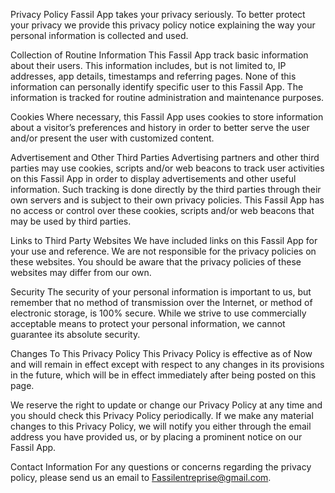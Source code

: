 Privacy Policy
Fassil App takes your privacy seriously. To better protect your privacy we provide this privacy policy notice explaining the way your personal information is collected and used.

Collection of Routine Information
This Fassil App track basic information about their users. This information includes, but is not limited to, IP addresses, app details, timestamps and referring pages. None of this information can personally identify specific user to this Fassil App. The information is tracked for routine administration and maintenance purposes.

Cookies
Where necessary, this Fassil App uses cookies to store information about a visitor’s preferences and history in order to better serve the user and/or present the user with customized content.

Advertisement and Other Third Parties
Advertising partners and other third parties may use cookies, scripts and/or web beacons to track user activities on this Fassil App in order to display advertisements and other useful information. Such tracking is done directly by the third parties through their own servers and is subject to their own privacy policies. This Fassil App has no access or control over these cookies, scripts and/or web beacons that may be used by third parties.

Links to Third Party Websites
We have included links on this Fassil App for your use and reference. We are not responsible for the privacy policies on these websites. You should be aware that the privacy policies of these websites may differ from our own.

Security
The security of your personal information is important to us, but remember that no method of transmission over the Internet, or method of electronic storage, is 100% secure. While we strive to use commercially acceptable means to protect your personal information, we cannot guarantee its absolute security.

Changes To This Privacy Policy
This Privacy Policy is effective as of Now and will remain in effect except with respect to any changes in its provisions in the future, which will be in effect immediately after being posted on this page.

We reserve the right to update or change our Privacy Policy at any time and you should check this Privacy Policy periodically. If we make any material changes to this Privacy Policy, we will notify you either through the email address you have provided us, or by placing a prominent notice on our Fassil App.

Contact Information
For any questions or concerns regarding the privacy policy, please send us an email to Fassilentreprise@gmail.com.

